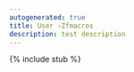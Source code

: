 ```yaml
---
autogenerated: true
title: User ›Zfmacros
description: test description
---
```

{% include stub %}

